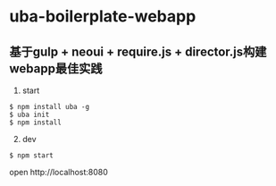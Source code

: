 # uba-boilerplate-webapp

## 基于gulp + neoui + require.js + director.js构建webapp最佳实践

1. start
```
$ npm install uba -g
$ uba init
$ npm install
```
2. dev
```
$ npm start
```
open http://localhost:8080
